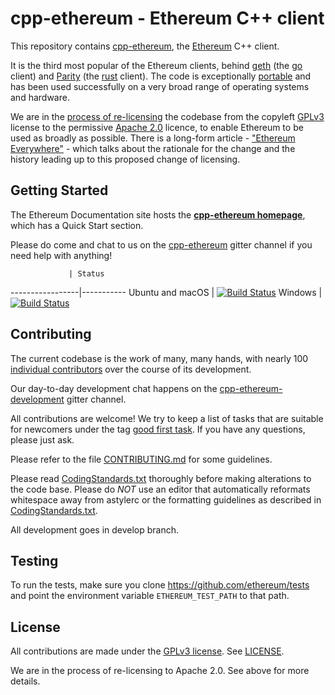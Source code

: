 # cpp-ethereum - Ethereum C++ client

This repository contains [cpp-ethereum](http://cpp-ethereum.org), the [Ethereum](http://ethereum.org) C++ client. 

It is the third most popular of the Ethereum clients, behind [geth](https://github.com/ethereum/go-ethereum) (the [go](https://golang.org)
client) and [Parity](https://github.com/ethcore/parity) (the [rust](https://www.rust-lang.org/) client).  The code is exceptionally
[portable](http://cpp-ethereum.org/portability.html) and has been used successfully on a very broad range
of operating systems and hardware.

We are in the [process of re-licensing](https://bobsummerwill.com/2016/07/12/c-re-licensing-plan/) the codebase from the copyleft
[GPLv3](https://en.wikipedia.org/wiki/GNU_General_Public_License) license to the permissive [Apache 2.0](https://en.wikipedia.org/wiki/Apache_License)
licence, to enable Ethereum to be used as broadly as possible.  There is a long-form
article - ["Ethereum Everywhere"](https://bobsummerwill.com/2016/07/12/ethereum-everywhere/) - which talks about the rationale for the change and
the history leading up to this proposed change of licensing.

## Getting Started

The Ethereum Documentation site hosts the **[cpp-ethereum homepage](http://cpp-ethereum.org)**, which
has a Quick Start section.

Please do come and chat to us on the [cpp-ethereum](https://gitter.im/ethereum/cpp-ethereum) gitter channel if you need help with anything!

                 | Status
-----------------|-----------
Ubuntu and macOS | [![Build Status](https://travis-ci.org/ethereum/cpp-ethereum.svg?branch=develop)](https://travis-ci.org/ethereum/cpp-ethereum/branches)
Windows          | [![Build Status](https://ci.appveyor.com/api/projects/status/gj9d6wvs08cg85cv/branch/develop?svg=true)](https://ci.appveyor.com/project/ethereum/cpp-ethereum)

## Contributing

The current codebase is the work of many, many hands, with nearly 100
[individual contributors](https://github.com/ethereum/cpp-ethereum/graphs/contributors) over the course of its development.

Our day-to-day development chat happens on the [cpp-ethereum-development](https://gitter.im/ethereum/cpp-ethereum-development) gitter channel.

All contributions are welcome!  We try to keep a list of tasks that are suitable for
newcomers under the tag [good first task](https://github.com/ethereum/webthree-umbrella/labels/good%20first%20task).
If you have any questions, please just ask.

Please refer to the file [CONTRIBUTING.md](CONTRIBUTING.md) for some guidelines.

Please read [CodingStandards.txt](CodingStandards.txt) thoroughly before making alterations to the code base.
Please do *NOT* use an editor that automatically reformats whitespace away from astylerc or the formatting guidelines
as described in [CodingStandards.txt](CodingStandards.txt).

All development goes in develop branch.

## Testing

To run the tests, make sure you clone https://github.com/ethereum/tests and point the environment variable
`ETHEREUM_TEST_PATH` to that path.

## License

All contributions are made under the [GPLv3 license](http://www.gnu.org/licenses/gpl-3.0.en.html). See [LICENSE](LICENSE).

We are in the process of re-licensing to Apache 2.0.   See above for more details.
